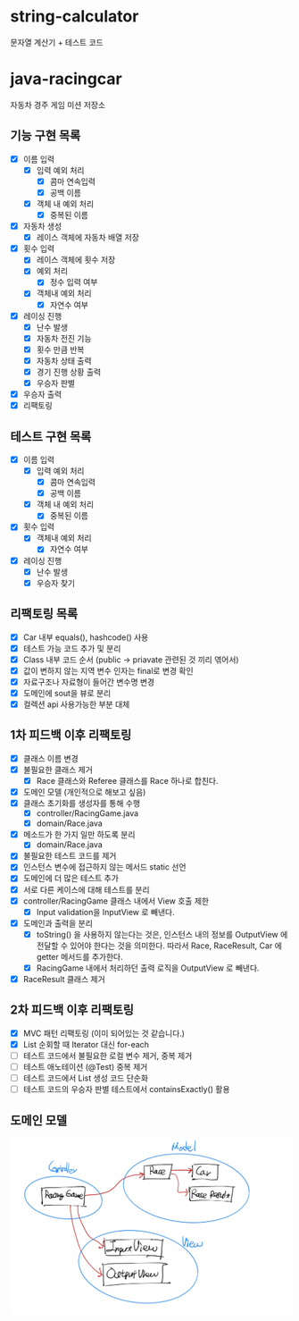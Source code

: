 # string-calculator
문자열 계산기 + 테스트 코드

# java-racingcar
자동차 경주 게임 미션 저장소

## 기능 구현 목록
- [x] 이름 입력
    - [x] 입력 예외 처리
        - [x] 콤마 연속입력
        - [x] 공백 이름
    - [x] 객체 내 예외 처리
        - [x] 중복된 이름
- [x] 자동차 생성 
    - [x] 레이스 객체에 자동차 배열 저장
- [x] 횟수 입력
    - [x] 레이스 객체에 횟수 저장
    - [x] 예외 처리
        - [x] 정수 입력 여부
    - [x] 객체내 예외 처리
        - [x] 자연수 여부
- [x] 레이싱 진행
    - [x] 난수 발생
    - [x] 자동차 전진 기능
    - [x] 횟수 만큼 반복
    - [x] 자동차 상태 출력
    - [x] 경기 진행 상황 출력
    - [x] 우승자 판별
- [x] 우승자 출력
- [x] 리팩토링

## 테스트 구현 목록
- [x] 이름 입력
    - [x] 입력 예외 처리
        - [x] 콤마 연속입력
        - [x] 공백 이름
    - [x] 객체 내 예외 처리
        - [x] 중복된 이름
- [x] 횟수 입력
    - [x] 객체내 예외 처리
        - [x] 자연수 여부
- [x] 레이싱 진행
    - [x] 난수 발생
    - [x] 우승자 찾기

## 리팩토링 목록
- [x] Car 내부 equals(), hashcode() 사용
- [x] 테스트 가능 코드 추가 및 분리
- [x] Class 내부 코드 순서 (public -> priavate 관련된 것 끼리 엮어서)
- [x] 값이 변하지 않는 지역 변수 인자는 final로 변경 확인
- [x] 자료구조나 자료형이 들어간 변수명 변경
- [x] 도메인에 sout을 뷰로 분리
- [x] 컬렉션 api 사용가능한 부분 대체 

## 1차 피드백 이후 리팩토링
- [x] 클래스 이름 변경
- [x] 불필요한 클래스 제거
    - [x] Race 클래스와 Referee 클래스를 Race 하나로 합친다.
- [x] 도메인 모델 (개인적으로 해보고 싶음)
- [x] 클래스 초기화를 생성자를 통해 수행
    - [x] controller/RacingGame.java
    - [x] domain/Race.java
- [x] 메소드가 한 가지 일만 하도록 분리
    - [x] domain/Race.java
- [x] 불필요한 테스트 코드를 제거
- [x] 인스턴스 변수에 접근하지 않는 메서드 static 선언
- [x] 도메인에 더 많은 테스트 추가
- [x] 서로 다른 케이스에 대해 테스트를 분리
- [x] controller/RacingGame 클래스 내에서 View 호출 제한
    - [x] Input validation을 InputView 로 빼낸다.
- [x] 도메인과 출력을 분리   
    - [x] toString() 을 사용하지 않는다는 것은, 인스턴스 내의 정보를 OutputView 에 전달할 수 있어야 한다는 것을 의미한다.
    따라서 Race, RaceResult, Car 에 getter 메서드를 추가한다.
    - [x] RacingGame 내에서 처리하던 출력 로직을 OutputView 로 빼낸다.
- [x] RaceResult 클래스 제거

## 2차 피드백 이후 리팩토링
- [x] MVC 패턴 리팩토링 (이미 되어있는 것 같습니다.)
- [x] List 순회할 때 Iterator 대신 for-each
- [ ] 테스트 코드에서 불필요한 로컬 변수 제거, 중복 제거 
- [ ] 테스트 애노테이션 (@Test) 중복 제거
- [ ] 테스트 코드에서 List 생성 코드 단순화
- [ ] 테스트 코드의 우승자 판별 테스트에서 containsExactly() 활용

## 도메인 모델
![Domain Model](./static/racing-car-domain-model.jpg)